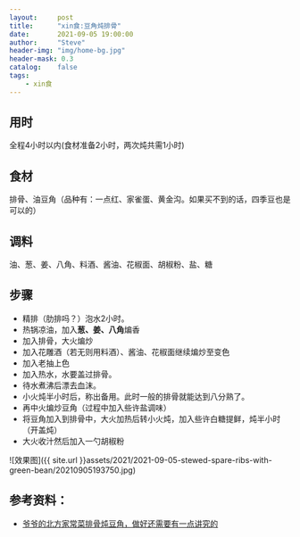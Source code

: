 ```yaml
---
layout:     post
title:      "xin食:豆角炖排骨"
date:       2021-09-05 19:00:00
author:     "Steve"
header-img: "img/home-bg.jpg"
header-mask: 0.3
catalog:    false
tags:
    - xin食
---
```


## 用时

全程4小时以内(食材准备2小时，两次炖共需1小时)

## 食材

排骨、油豆角（品种有：一点红、家雀蛋、黄金沟。如果买不到的话，四季豆也是可以的）

## 调料

油、葱、姜、八角、料酒、酱油、花椒面、胡椒粉、盐、糖

## 步骤

- 精排（肋排吗？）泡水2小时。
- 热锅凉油，加入**葱、姜、八角**煸香
- 加入排骨，大火煸炒
- 加入花雕酒（若无则用料酒）、酱油、花椒面继续煸炒至变色
- 加入老抽上色
- 加入热水，水要盖过排骨。
- 待水煮沸后漂去血沫。
- 小火炖半小时后，称出备用。此时一般的排骨就能达到八分熟了。
- 再中火煸炒豆角（过程中加入些许盐调味）
- 将豆角加入到排骨中，大火加热后转小火炖，加入些许白糖提鲜，炖半小时（开盖炖）
- 大火收汁然后加入一勺胡椒粉

![效果图]({{ site.url }}assets/2021/2021-09-05-stewed-spare-ribs-with-green-bean/20210905193750.jpg)

## 参考资料：
- [爷爷的北方家常菜排骨炖豆角，做好还需要有一点讲究的](https://www.bilibili.com/video/BV1p54y1V7Dy?from=search&seid=14842755527182873001)
